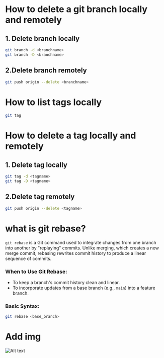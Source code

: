 # How to delete a git branch locally and remotely

## 1. Delete branch locally
  
```bash
git branch -d <branchname>
git branch -D <branchname>
```

## 2.Delete branch remotely
```bash
git push origin --delete <branchname> 
```
# How to list tags locally

```bash
git tag
```

# How to delete a tag locally and remotely

## 1. Delete tag locally
  
```bash
git tag -d <tagname>
git tag -D <tagname>
```

## 2.Delete tag remotely
```bash
git push origin --delete <tagname> 
```

# what is git rebase?
`git rebase` is a Git command used to integrate changes from one branch into another by "replaying" commits. Unlike merging, which creates a new merge commit, rebasing rewrites commit history to produce a linear sequence of commits.


### When to Use Git Rebase:
- To keep a branch's commit history clean and linear.
- To incorporate updates from a base branch (e.g., `main`) into a feature branch.

### Basic Syntax:
```bash
git rebase <base_branch>
```

# Add img
![Alt text](https://logowik.com/content/uploads/images/git6963.jpg)
